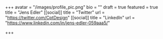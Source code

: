 +++
avatar = "/images/profile_pic.png"
bio = ""
draft = true
featured = true
title = "Jens Edler"
[[social]]
title = "Twitter"
url = "https://twitter.com/CptDesign"
[[social]]
title = "LinkedIn"
url = "https://www.linkedin.com/in/jens-edler-059aaa5/"

+++
